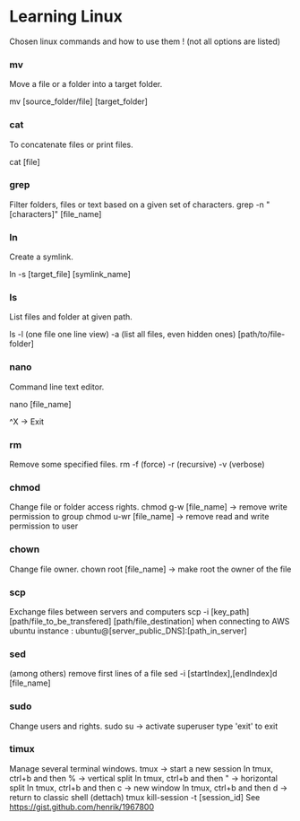 # Learning Linux
Chosen linux commands and how to use them ! (not all options are listed)

### mv
Move a file or a folder into a target folder.

mv [source_folder/file] [target_folder]

### cat
To concatenate files or print files.

cat [file]

### grep
Filter folders, files or text based on a given set of characters.
grep -n "[characters]" [file_name]

### ln
Create a symlink.

ln -s [target_file] [symlink_name]

### ls
List files and folder at given path.

ls -l (one file one line view) -a (list all files, even hidden ones) [path/to/file-folder]

### nano
Command line text editor.

nano [file_name]

^X -> Exit

### rm
Remove some specified files.
rm -f (force) -r (recursive) -v (verbose)

### chmod
Change file or folder access rights.
chmod g-w [file_name] -> remove write permission to group
chmod u-wr [file_name] -> remove read and write permission to user

### chown
Change file owner.
chown root [file_name] -> make root the owner of the file

### scp
Exchange files between servers and computers
scp -i [key_path] [path/file_to_be_transfered] [path/file_destination]
when connecting to AWS ubuntu instance : ubuntu@[server_public_DNS]:[path_in_server] 

### sed
(among others) remove first lines of a file
sed -i [startIndex],[endIndex]d [file_name]

### sudo
Change users and rights.
sudo su -> activate superuser
type 'exit' to exit

### timux
Manage several terminal windows.
tmux -> start a new session
In tmux, ctrl+b and then % -> vertical split
In tmux, ctrl+b and then " -> horizontal split
In tmux, ctrl+b and then c -> new window
In tmux, ctrl+b and then d -> return to classic shell (dettach)
tmux kill-session -t [session_id]
See https://gist.github.com/henrik/1967800
